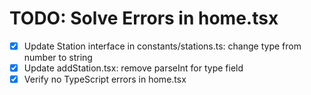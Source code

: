 # TODO: Solve Errors in home.tsx

- [x] Update Station interface in constants/stations.ts: change type from number to string
- [x] Update addStation.tsx: remove parseInt for type field
- [x] Verify no TypeScript errors in home.tsx

